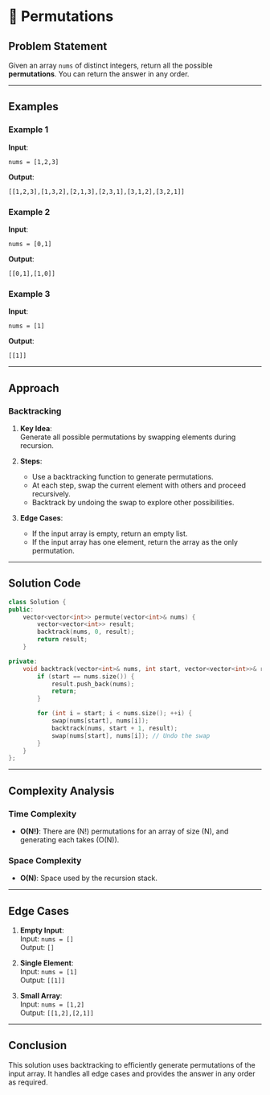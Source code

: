 # 🔢 Permutations  

## Problem Statement  

Given an array `nums` of distinct integers, return all the possible **permutations**. You can return the answer in any order.  

---

## Examples  

### Example 1  

**Input**:  
```plaintext  
nums = [1,2,3]  
```  
**Output**:  
```plaintext  
[[1,2,3],[1,3,2],[2,1,3],[2,3,1],[3,1,2],[3,2,1]]  
```  

### Example 2  

**Input**:  
```plaintext  
nums = [0,1]  
```  
**Output**:  
```plaintext  
[[0,1],[1,0]]  
```  

### Example 3  

**Input**:  
```plaintext  
nums = [1]  
```  
**Output**:  
```plaintext  
[[1]]  
```  

---

## Approach  

### Backtracking  

1. **Key Idea**:  
   Generate all possible permutations by swapping elements during recursion.  

2. **Steps**:  
   - Use a backtracking function to generate permutations.  
   - At each step, swap the current element with others and proceed recursively.  
   - Backtrack by undoing the swap to explore other possibilities.  

3. **Edge Cases**:  
   - If the input array is empty, return an empty list.  
   - If the input array has one element, return the array as the only permutation.  

---

## Solution Code  

```cpp  
class Solution {  
public:  
    vector<vector<int>> permute(vector<int>& nums) {  
        vector<vector<int>> result;  
        backtrack(nums, 0, result);  
        return result;  
    }  

private:  
    void backtrack(vector<int>& nums, int start, vector<vector<int>>& result) {  
        if (start == nums.size()) {  
            result.push_back(nums);  
            return;  
        }  

        for (int i = start; i < nums.size(); ++i) {  
            swap(nums[start], nums[i]);  
            backtrack(nums, start + 1, result);  
            swap(nums[start], nums[i]); // Undo the swap  
        }  
    }  
};  
```  

---

## Complexity Analysis  

### Time Complexity  
- **O(N!)**: There are \(N!\) permutations for an array of size \(N\), and generating each takes \(O(N)\).  

### Space Complexity  
- **O(N)**: Space used by the recursion stack.  

---

## Edge Cases  

1. **Empty Input**:  
   Input: `nums = []`  
   Output: `[]`  

2. **Single Element**:  
   Input: `nums = [1]`  
   Output: `[[1]]`  

3. **Small Array**:  
   Input: `nums = [1,2]`  
   Output: `[[1,2],[2,1]]`  

---

## Conclusion  

This solution uses backtracking to efficiently generate permutations of the input array. It handles all edge cases and provides the answer in any order as required.
